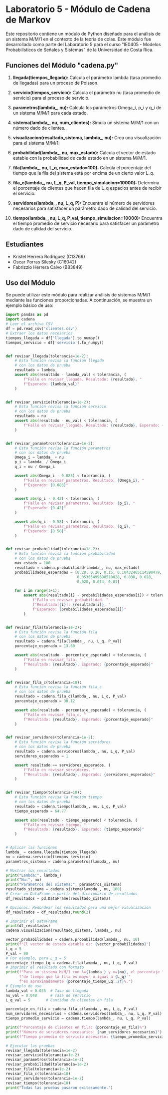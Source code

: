 # Laboratorio 5 - Módulo de Cadena de Markov

Este repositorio contiene un módulo de Python diseñado para el análisis de un sistema M/M/1 en el contexto de la teoría de colas. Este módulo fue desarrollado como parte del Laboratorio 5 para el curso "IE0405 - Modelos Probabilísticos de Señales y Sistemas" de la Universidad de Costa Rica.

## Funciones del Módulo "cadena.py"

1. **llegada(tiempos_llegada):** Calcula el parámetro lambda (tasa promedio de llegadas) para un proceso de Poisson.

2. **servicio(tiempos_servicio):** Calcula el parámetro nu (tasa promedio de servicio) para el proceso de servicio.

3. **parametros(lambda_, nu):** Calcula los parámetros Omega_i, p_i y q_i de un sistema M/M/1 para cada estado.

4. **sistema(lambda_, nu, num_clientes):** Simula un sistema M/M/1 con un número dado de clientes.

5. **visualizacion(resultado_sistema, lambda_, nu):** Crea una visualización para el sistema M/M/1.

6. **probabilidad(lambda_, nu, max_estado):** Calcula el vector de estado estable con la probabilidad de cada estado en un sistema M/M/1.

7. **fila(lambda_, nu, L_q, max_estado=100):** Calcula el porcentaje del tiempo que la fila del sistema está por encima de un cierto valor L_q.

8. **fila_c(lambda_, nu, L_q, P_val, tiempo_simulacion=10000):** Determina el porcentaje de clientes que hacen fila de L_q espacios antes de recibir el servicio.

9. **servidores(lambda_, nu, L_q, P):** Encuentra el número de servidores necesarios para satisfacer un parámetro dado de calidad del servicio.

10. **tiempo(lambda_, nu, L_q, P_val, tiempo_simulacion=10000):** Encuentra el tiempo promedio de servicio necesario para satisfacer un parámetro dado de calidad del servicio.

## Estudiantes

- Kristel Herrera Rodríguez (C13769)
- Oscar Porras Silesky (C16042)
- Fabrizzio Herrera Calvo (B83849)

## Uso del Módulo

Se puede utilizar este módulo para realizar análisis de sistemas M/M/1 mediante las funciones proporcionadas. A continuación, se muestra un ejemplo básico de uso:

```python
import pandas as pd
import cadena
# Leer el archivo CSV
df = pd.read_csv('clientes.csv')
# Extraer los datos necesarios
tiempos_llegada = df['llegada'].to_numpy()
tiempos_servicio = df['servicio'].to_numpy()


def revisar_llegada(tolerancia=1e-2):
    # Esta función revisa la función llegada
    # con los datos de prueba
    resultado = lambda_
    assert abs(resultado - lambda_val) < tolerancia, (
        f"Fallo en revisar_llegada. Resultado: {resultado}, "
        f"Esperado: {lambda_val}"
    )


def revisar_servicio(tolerancia=1e-2):
    # Esta función revisa la función servicio
    # con los datos de prueba
    resultado = nu
    assert abs(resultado - nu_val) < tolerancia, (
        f"Fallo en revisar_llegada. Resultado: {resultado}, Esperado: {nu_val}"
    )


def revisar_parametros(tolerancia=1e-2):
    # Esta función revisa la función parametros
    # con los datos de prueba
    Omega_i = lambda_ + nu
    p_i = lambda_ / Omega_i
    q_i = nu / Omega_i

    assert abs(Omega_i - 0.083) < tolerancia, (
        f"Fallo en revisar_parametros. Resultado: {Omega_i}, "
        f"Esperado: {0.083}"
    )

    assert abs(p_i - 0.42) < tolerancia, (
        f"Fallo en revisar_parametros. Resultado: {p_i}, "
        f"Esperado: {0.42}"
    )

    assert abs(q_i - 0.58) < tolerancia, (
        f"Fallo en revisar_parametros. Resultado: {q_i}, "
        f"Esperado: {0.58}"
    )


def revisar_probabilidad(tolerancia=1e-2):
    # Esta función revisa la función probabilidad
    # con los datos de prueba
    max_estado = 100
    resultado = cadena.probabilidad(lambda_, nu, max_estado)
    probabilidades_esperadas = [0.28, 0.20, 0.15, 0.10432465114590479, 0.075,
                                0.05365499698510028, 0.038, 0.028,
                                0.020, 0.014, 0.01]

    for i in range(1+1):
        assert abs(resultado[i] - probabilidades_esperadas[i]) < tolerancia, (
            f"Fallo en revisar_probabilidad. "
            f"Resultado[{i}]: {resultado[i]}, "
            f"Esperado: {probabilidades_esperadas[i]}"
        )


def revisar_fila(tolerancia=1e-2):
    # Esta función revisa la función fila
    # con los datos de prueba
    resultado = cadena.fila(lambda_, nu, L_q, P_val)
    porcentaje_esperado = 13.60

    assert abs(resultado - porcentaje_esperado) < tolerancia, (
        f"Fallo en revisar_fila. "
        f"Resultado: {resultado}, Esperado: {porcentaje_esperado}"
    )


def revisar_fila_c(tolerancia=10):
    # Esta función revisa la función fila_c
    # con los datos de prueba
    resultado = cadena.fila_c(lambda_, nu, L_q, P_val)
    porcentaje_esperado = 30.12

    assert abs(resultado - porcentaje_esperado) < tolerancia, (
        f"Fallo en revisar_fila_c. "
        f"Resultado: {resultado}, Esperado: {porcentaje_esperado}"
    )


def revisar_servidores(tolerancia=1e-2):
    # Esta función revisa la función servidores
    # con los datos de prueba
    resultado = cadena.servidores(lambda_, nu, L_q, P_val)
    servidores_esperados = 1

    assert resultado == servidores_esperados, (
        f"Fallo en revisar_servidores. "
        f"Resultado: {resultado}, Esperado: {servidores_esperados}"
    )


def revisar_tiempo(tolerancia=10):
    # Esta función revisa la función tiempo
    # con los datos de prueba
    resultado = cadena.tiempo(lambda_, nu, L_q, P_val)
    tiempo_esperado = 64.77

    assert abs(resultado - tiempo_esperado) < tolerancia, (
        f"Fallo en revisar_tiempo. "
        f"Resultado: {resultado}, Esperado: {tiempo_esperado}"
    )


# Aplicar las funciones
lambda_ = cadena.llegada(tiempos_llegada)
nu = cadena.servicio(tiempos_servicio)
parametros_sistema = cadena.parametros(lambda_, nu)

# Mostrar los resultados
print("Lambda:", lambda_)
print("Nu:", nu)
print("Parámetros del sistema:", parametros_sistema)
resultado_sistema = cadena.sistema(lambda_, nu, 100)
# Crear un DataFrame a partir del diccionario de resultados
df_resultados = pd.DataFrame(resultado_sistema)

# Opcional: Redondear los resultados para una mejor visualización
df_resultados = df_resultados.round(2)

# Imprimir el DataFrame
print(df_resultados)
cadena.visualizacion(resultado_sistema, lambda_, nu)

vector_probabilidades = cadena.probabilidad(lambda_, nu, 10)
print(f'El vector de estado estable es: {vector_probabilidades}')
L_q = 5
P_val = 90
# Por ejemplo, para L_q = 5
porcentaje_tiempo_Lq = cadena.fila(lambda_, nu, L_q, P_val)
# Imprimir el resultado con formato
print(f"Para un sistema M/M/1 con λ={lambda_} y ν={nu}, el porcentaje "
      f"de tiempo que la fila es mayor o igual a {L_q} "
      f"es aproximadamente {porcentaje_tiempo_Lq:.2f}%.")
# Ejemplo de uso
lambda_val = 0.035  # Tasa de llegada
nu_val = 0.048      # Tasa de servicio
L_q_val = 5       # Cantidad de clientes en fila

porcentaje_en_fila = cadena.fila_c(lambda_, nu, L_q, P_val)
num_servidores_necesarios = cadena.servidores(lambda_, nu, L_q, P_val)
tiempo_promedio_servicio = cadena.tiempo(lambda_, nu, L_q, P_val)

print(f"Porcentaje de clientes en fila: {porcentaje_en_fila}%")
print(f"Número de servidores necesarios: {num_servidores_necesarios}")
print(f"Tiempo promedio de servicio necesario: {tiempo_promedio_servicio}")

# Ejecutar las pruebas
revisar_llegada(tolerancia=1e-2)
revisar_servicio(tolerancia=1e-2)
revisar_parametros(tolerancia=1e-2)
revisar_probabilidad(tolerancia=1e-2)
revisar_fila(tolerancia=1e-2)
revisar_fila_c(tolerancia=10)
revisar_servidores(tolerancia=1e-2)
revisar_tiempo(tolerancia=10)
print("Todas las pruebas pasaron exitosamente.")
